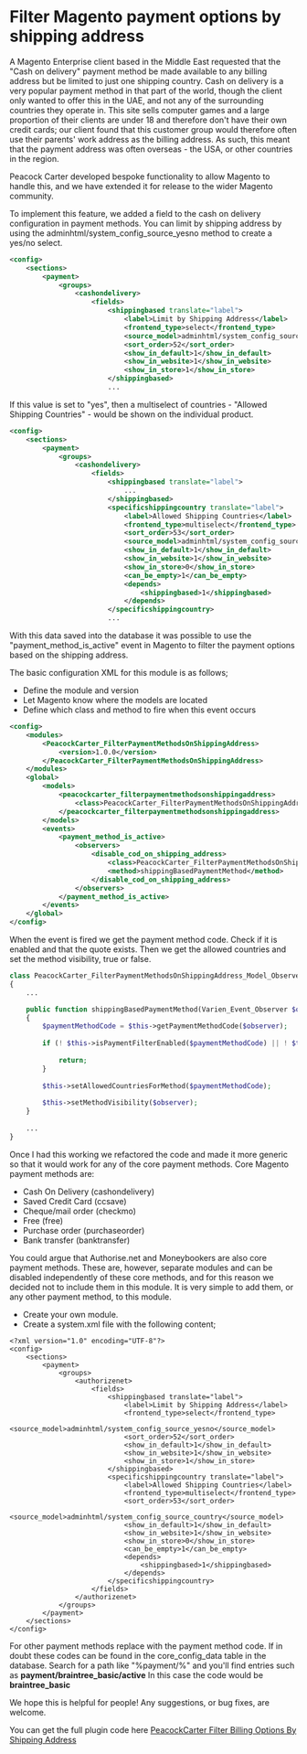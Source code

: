 # Filter Magento payment options by shipping address

A Magento Enterprise client based in the Middle East requested that the "Cash on delivery" payment method be made available to any billing address but be limited to just one shipping country.
Cash on delivery is a very popular payment method in that part of the world, though the client only wanted to offer this in the UAE, and not any of the surrounding countries they operate in.
This site sells computer games and a large proportion of their clients are under 18 and therefore don't have their own credit cards; our client found that this customer group would therefore often use their parents' work address as the billing address.
As such, this meant that the payment address was often overseas - the USA, or other countries in the region. 

Peacock Carter developed bespoke functionality to allow Magento to handle this, and we have extended it for release to the wider Magento community.

To implement this feature, we added a field to the cash on delivery configuration in payment methods. You can limit by shipping address by using the adminhtml/system_config_source_yesno method to create a yes/no select.

```xml
<config>
    <sections>
        <payment>
            <groups>
                <cashondelivery>
                    <fields>
                        <shippingbased translate="label">
                            <label>Limit by Shipping Address</label>
                            <frontend_type>select</frontend_type>
                            <source_model>adminhtml/system_config_source_yesno</source_model>
                            <sort_order>52</sort_order>
                            <show_in_default>1</show_in_default>
                            <show_in_website>1</show_in_website>
                            <show_in_store>1</show_in_store>
                        </shippingbased>
                        ...
```

If this value is set to "yes", then a multiselect of countries - "Allowed Shipping Countries" - would be shown on the individual product.

```xml
<config>
    <sections>
        <payment>
            <groups>
                <cashondelivery>
                    <fields>
                        <shippingbased translate="label">
                            ...
                        </shippingbased>
                        <specificshippingcountry translate="label">
                            <label>Allowed Shipping Countries</label>
                            <frontend_type>multiselect</frontend_type>
                            <sort_order>53</sort_order>
                            <source_model>adminhtml/system_config_source_country</source_model>
                            <show_in_default>1</show_in_default>
                            <show_in_website>1</show_in_website>
                            <show_in_store>0</show_in_store>
                            <can_be_empty>1</can_be_empty>
                            <depends>
                                <shippingbased>1</shippingbased>
                            </depends>
                        </specificshippingcountry>
                        ...
```
 
With this data saved into the database it was possible to use the "payment_method_is_active" event in Magento to filter the payment options based on the shipping address.

The basic configuration XML for this module is as follows;

* Define the module and version
* Let Magento know where the models are located
* Define which class and method to fire when this event occurs

```xml
<config>
    <modules>
        <PeacockCarter_FilterPaymentMethodsOnShippingAddress>
            <version>1.0.0</version>
        </PeacockCarter_FilterPaymentMethodsOnShippingAddress>
    </modules>
    <global>
        <models>
            <peacockcarter_filterpaymentmethodsonshippingaddress>
                <class>PeacockCarter_FilterPaymentMethodsOnShippingAddress_Model</class>
            </peacockcarter_filterpaymentmethodsonshippingaddress>
        </models>
        <events>
            <payment_method_is_active>
                <observers>
                    <disable_cod_on_shipping_address>
                        <class>PeacockCarter_FilterPaymentMethodsOnShippingAddress_Model_Observer</class>
                        <method>shippingBasedPaymentMethod</method>
                    </disable_cod_on_shipping_address>
                </observers>
            </payment_method_is_active>
        </events>
    </global>
</config>
```

When the event is fired we get the payment method code. Check if it is enabled and that the quote exists.
Then we get the allowed countries and set the method visibility, true or false.

```php
class PeacockCarter_FilterPaymentMethodsOnShippingAddress_Model_Observer
{
    ...

    public function shippingBasedPaymentMethod(Varien_Event_Observer $observer)
    {
        $paymentMethodCode = $this->getPaymentMethodCode($observer);
    
        if (! $this->isPaymentFilterEnabled($paymentMethodCode) || ! $this->doesQuoteExist($observer)) {
    
            return;
        }
    
        $this->setAllowedCountriesForMethod($paymentMethodCode);
    
        $this->setMethodVisibility($observer);
    }
    
    ...
}
```

Once I had this working we refactored the code and made it more generic so that it would work for any of the core payment methods.
Core Magento payment methods are:

* Cash On Delivery (cashondelivery)
* Saved Credit Card (ccsave)
* Cheque/mail order (checkmo)
* Free (free)
* Purchase order (purchaseorder)
* Bank transfer (banktransfer)

You could argue that Authorise.net and Moneybookers are also core payment methods. 
These are, however, separate modules and can be disabled independently of these core methods, and for this reason we decided not to include them in this module.
It is very simple to add them, or any other payment method, to this module.

* Create your own module.
* Create a system.xml file with the following content;

```
<?xml version="1.0" encoding="UTF-8"?>
<config>
    <sections>
        <payment>
            <groups>
                <authorizenet>
                    <fields>
                        <shippingbased translate="label">
                            <label>Limit by Shipping Address</label>
                            <frontend_type>select</frontend_type>
                            <source_model>adminhtml/system_config_source_yesno</source_model>
                            <sort_order>52</sort_order>
                            <show_in_default>1</show_in_default>
                            <show_in_website>1</show_in_website>
                            <show_in_store>1</show_in_store>
                        </shippingbased>
                        <specificshippingcountry translate="label">
                            <label>Allowed Shipping Countries</label>
                            <frontend_type>multiselect</frontend_type>
                            <sort_order>53</sort_order>
                            <source_model>adminhtml/system_config_source_country</source_model>
                            <show_in_default>1</show_in_default>
                            <show_in_website>1</show_in_website>
                            <show_in_store>0</show_in_store>
                            <can_be_empty>1</can_be_empty>
                            <depends>
                                <shippingbased>1</shippingbased>
                            </depends>
                        </specificshippingcountry>
                    </fields>
                </authorizenet>
            </groups>
        </payment>
    </sections>
</config>
```

For other payment methods replace **<authorizenet>** with the payment method code. If in doubt these codes can be found in the core_config_data table in the database.
Search for a path like "%payment/%" and you'll find entries such as **payment/braintree_basic/active**
In this case the code would be **braintree_basic**

We hope this is helpful for people! Any suggestions, or bug fixes, are welcome.

You can get the full plugin code here [PeacockCarter Filter Billing Options By Shipping Address](http://github.com/peacockcarter/.....)